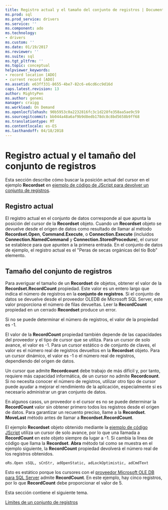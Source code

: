 ```yaml
---
title: Registro actual y el tamaño del conjunto de registros | Documentos de Microsoft
ms.prod: sql
ms.prod_service: drivers
ms.service: ''
ms.component: ado
ms.technology:
- drivers
ms.custom: ''
ms.date: 01/19/2017
ms.reviewer: ''
ms.suite: sql
ms.tgt_pltfrm: ''
ms.topic: conceptual
helpviewer_keywords:
- record location [ADO]
- current record [ADO]
ms.assetid: e63ff331-8655-4be7-82c6-e6cd6cc9d16d
caps.latest.revision: 13
author: MightyPen
ms.author: genemi
manager: craigg
ms.workload: On Demand
ms.openlocfilehash: 90b5953c0a2232816fc3c1d228fe358aa5ae9c59
ms.sourcegitcommit: bb044a48a6af9b9d8edb178dc8c8bd5658b9ff68
ms.translationtype: MT
ms.contentlocale: es-ES
ms.lasthandoff: 04/18/2018
---
```

# <a name="current-record-and-size-of-recordset"></a>Registro actual y el tamaño del conjunto de registros
Esta sección describe cómo buscar la posición actual del cursor en el ejemplo **Recordset** en [ejemplo de código de JScript para devolver un conjunto de registros](../../../ado/guide/data/jscript-code-example-to-return-a-recordset.md).  
  
## <a name="current-record"></a>Registro actual  
 El registro actual en el conjunto de datos corresponde al que apunta la posición del cursor de la **Recordset** objeto. Cuando un **Recordset** objeto se devuelve desde el origen de datos como resultado de llamar al método **Recordset.Open**, **Command.Execute**, o **Connection.Execute**  (incluidos **Connection.NamedCommand** y **Connection.StoredProcedure**), el cursor se establece para que apunten a la primera entrada. En el conjunto de datos de ejemplo, el registro actual es el "Peras de secas orgánicas del tío Bob" elemento.  
  
## <a name="size-of-recordset"></a>Tamaño del conjunto de registros  
 Para averiguar el tamaño de un **Recordset** de objetos, obtener el valor de la **Recordset.RecordCount** propiedad. Este valor es un entero largo que indica el número de registros en la **conjunto de registros**. Si el conjunto de datos se devuelve desde el proveedor OLEDB de Microsoft SQL Server, este valor proporciona el número de filas devueltas. Leer la **RecordCount** propiedad en un cerrado **Recordset** produce un error.  
  
 Si no se puede determinar el número de registros, el valor de la propiedad es -1.  
  
 El valor de la **RecordCount** propiedad también depende de las capacidades del proveedor y el tipo de cursor que se utiliza. Para un cursor de solo avance, el valor es -1. Para un cursor estático o de conjunto de claves, el valor es el número real de registros devueltos en la **Recordset** objeto. Para un cursor dinámico, el valor es -1 o el número real de registros, dependiendo del origen de datos.  
  
 Un cursor que admite **Recordcount** debe trabajo de más difícil y, por tanto, requiere más capacidad informática, de un cursor no admite **Recordcount**. Si no necesita conocer el número de registros, utilizar otro tipo de cursor puede ayudar a mejorar el rendimiento de la aplicación, especialmente si es necesario administrar un gran conjunto de datos.  
  
 En algunos casos, un proveedor o el cursor es no se puede determinar la **RecordCount** valor sin obtener primero todos los registros desde el origen de datos. Para garantizar un recuento preciso, llame a la **Recordset**. **MoveLast** método antes de llamar a **Recordset.RecordCount**.  
  
 El ejemplo **Recordset** objeto obtenido mediante la [ejemplo de código JScript](../../../ado/guide/data/jscript-code-example-to-return-a-recordset.md) utiliza un cursor de solo avance, por lo que una llamada a **RecordCount** en este objeto siempre da lugar a -1. Si cambia la línea de código que llama la **Recordset**. **Abra** método tal como se muestra en el ejemplo siguiente, la **RecordCount** propiedad devolverá el número real de los registros obtenidos.  
  
```  
oRs.Open sSQL, sCnStr, adOpenStatic, adLockOptimistic, adCmdText   
```  
  
 Esto es estático porque los cursores con el [proveedor Microsoft OLE DB para SQL Server](../../../ado/guide/appendixes/microsoft-ole-db-provider-for-sql-server.md) admite **RecordCount**. En este ejemplo, hay cinco registros, por lo que **RecordCount** debe proporcionar el valor de 5.  
  
 Esta sección contiene el siguiente tema.  
  
 [Límites de un conjunto de registros](../../../ado/guide/data/boundaries-of-a-recordset.md)
